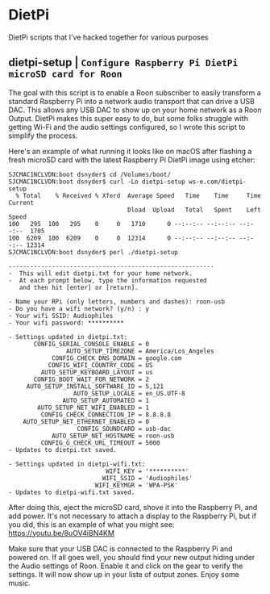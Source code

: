 # DietPi
DietPi scripts that I've hacked together for various purposes

## dietpi-setup | `Configure Raspberry Pi DietPi microSD card for Roon`

The goal with this script is to enable a Roon subscriber to easily transform a standard Raspberry Pi into a network audio transport that can drive a USB DAC. This allows any USB DAC to show up on your home network as a Roon Output. DietPi makes this super easy to do, but some folks struggle with getting Wi-Fi and the audio settings configured, so I wrote this script to simplify the process.

Here's an example of what running it looks like on macOS after flashing a fresh microSD card with the latest Raspberry Pi DietPi image using etcher:

```
SJCMAC1NCLVDN:boot dsnyder$ cd /Volumes/boot/
SJCMAC1NCLVDN:boot dsnyder$ curl -Lo dietpi-setup ws-e.com/dietpi-setup
  % Total    % Received % Xferd  Average Speed   Time    Time     Time  Current
                                 Dload  Upload   Total   Spent    Left  Speed
100   295  100   295    0     0   1710      0 --:--:-- --:--:-- --:--:--  1705
100  6209  100  6209    0     0  12314      0 --:--:-- --:--:-- --:--:-- 12314
SJCMAC1NCLVDN:boot dsnyder$ perl ./dietpi-setup

---------------------------------------------------------
-  This will edit dietpi.txt for your home network.
-  At each prompt below, type the information requested
   and then hit [enter] or [return].

- Name your RPi (only letters, numbers and dashes): roon-usb
- Do you have a wifi network? (y/n) : y
- Your wifi SSID: Audiophiles
- Your wifi password: **********

- Settings updated in dietpi.txt:
       CONFIG_SERIAL_CONSOLE_ENABLE = 0
                AUTO_SETUP_TIMEZONE = America/Los_Angeles
            CONFIG_CHECK_DNS_DOMAIN = google.com
           CONFIG_WIFI_COUNTRY_CODE = US
         AUTO_SETUP_KEYBOARD_LAYOUT = us
       CONFIG_BOOT_WAIT_FOR_NETWORK = 2
     AUTO_SETUP_INSTALL_SOFTWARE_ID = 5,121
                  AUTO_SETUP_LOCALE = en_US.UTF-8
               AUTO_SETUP_AUTOMATED = 1
        AUTO_SETUP_NET_WIFI_ENABLED = 1
         CONFIG_CHECK_CONNECTION_IP = 8.8.8.8
    AUTO_SETUP_NET_ETHERNET_ENABLED = 0
                   CONFIG_SOUNDCARD = usb-dac
            AUTO_SETUP_NET_HOSTNAME = roon-usb
         CONFIG_G_CHECK_URL_TIMEOUT = 5000
- Updates to dietpi.txt saved.

- Settings updated in dietpi-wifi.txt:
                           WIFI_KEY = '**********'
                          WIFI_SSID = 'Audiophiles'
                        WIFI_KEYMGR = 'WPA-PSK'
- Updates to dietpi-wifi.txt saved.
```

After doing this, eject the microSD card, shove it into the Raspberry Pi, and add power. It's not necessary to attach a display to the Raspberry Pi, but if you did, this is an example of what you might see: https://youtu.be/8uOV4iBN4KM

Make sure that your USB DAC is connected to the Raspberry Pi and powered on. If all goes well, you should find your new output hiding under the Audio settings of Roon. Enable it and click on the gear to verify the settings. It will now show up in your liste of output zones. Enjoy some music.

